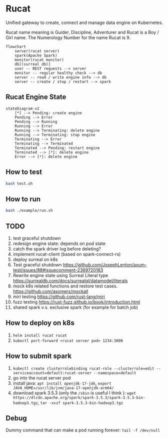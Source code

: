 # Rucat

Unified gateway to create, connect and manage data engine on Kubernetes.

Rucat name meaning is Guider, Discipline, Adventurer and Rucat is a Boy / Girl name. The Numerology Number for the name Rucat is 9.

```mermaid
flowchart
    server(rucat server)
    spark(Apache Spark)
    monitor(rucat monitor)
    db[(surreal db)]
    user -- REST requests --> server
    monitor -- regular healthy check --> db
    server -- read / write engine info --> db
    server -- create / stop / restart --> spark
```

## Rucat Engine State

```mermaid
stateDiagram-v2
    [*] --> Pending: create engine
    Pending --> Error
    Pending --> Running
    Running --> Error
    Running --> Terminating: delete engine
    Running --> Terminating: stop engine
    Terminating --> Error
    Terminating --> Terminated
    Terminated --> Pending: restart engine
    Terminated --> [*]: delete engine
    Error --> [*]: delete engine
```

## How to test

```bash
bash test.sh
```

## How to run

```bash
bash ./example/run.sh
```

## TODO

1. test graceful shutdown
2. redesign engine state: depends on pod state
3. catch the spark driver log before deleting?
4. implement rucat-client (based on spark-connect-rs)
5. deploy surreal on k8s
6. Test graceful shutdown <https://github.com/JosephLenton/axum-test/issues/88#issuecomment-2369720183>
7. Rewrite engine state using Surreal Literal type <https://surrealdb.com/docs/surrealql/datamodel/literals>
8. mock k8s related functions and restore test cases. <https://github.com/asomers/mockall>
9. miri testing <https://github.com/rust-lang/miri>
10. fuzz testing <https://rust-fuzz.github.io/book/introduction.html>
11. shared spark v.s. exclusive spark (for example for batch job)

## How to deploy on k8s

1. `helm install rucat rucat`
2. `kubectl port-forward <rucat server pod> 1234:3000`

## How to submit spark

1. `kubectl create clusterrolebinding rucat-role --clusterrole=edit --serviceaccount=default:rucat-server --namespace=default`
2. go into the rucat server pod
3. install java: `apt install openjdk-17-jdk`, `export JAVA_HOME=/usr/lib/jvm/java-17-openjdk-arm64/`
4. download spark 3.5.3 (only the `/sbin` is useful I think ): `wget https://dlcdn.apache.org/spark/spark-3.5.3/spark-3.5.3-bin-hadoop3.tgz`, `tar -xvzf spark-3.5.3-bin-hadoop3.tgz`

## Debug

Dummy command that can make a pod running forever: `tail -f /dev/null`
